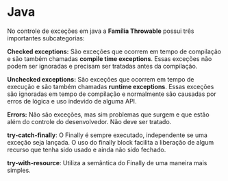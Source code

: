 # Java
No controle de exceções em java a **Família Throwable** possui três importantes subcategorias:

**Checked exceptions:** São exceções que ocorrem em tempo de compilação e são também chamadas **compile time exceptions**. Essas exceções não podem ser ignoradas e precisam ser tratadas antes da compilação.


**Unchecked exceptions:** São exceções que ocorrem em tempo de execução e são também chamadas **runtime exceptions**. Essas exceções são ignoradas em tempo de compilação e normalmente são causadas por erros de lógica e uso indevido de alguma API. 

**Errors:** Não são exceções, mas sim problemas que surgem e que estão além do controle do desenvolvedor. Não deve ser tratado.

**try-catch-finally**: O Finally é sempre executado, independente se uma exceção seja lançada. O uso do finally block facilita a liberação de algum recurso que tenha sido usado e ainda não sido fechado.

**try-with-resource**: Utiliza a semântica do Finally de uma maneira mais simples.